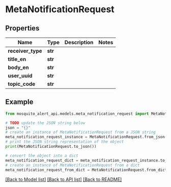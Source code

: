 # MetaNotificationRequest


## Properties

Name | Type | Description | Notes
------------ | ------------- | ------------- | -------------
**receiver_type** | **str** |  | 
**title_en** | **str** |  | 
**body_en** | **str** |  | 
**user_uuid** | **str** |  | 
**topic_code** | **str** |  | 

## Example

```python
from mosquito_alert_api.models.meta_notification_request import MetaNotificationRequest

# TODO update the JSON string below
json = "{}"
# create an instance of MetaNotificationRequest from a JSON string
meta_notification_request_instance = MetaNotificationRequest.from_json(json)
# print the JSON string representation of the object
print(MetaNotificationRequest.to_json())

# convert the object into a dict
meta_notification_request_dict = meta_notification_request_instance.to_dict()
# create an instance of MetaNotificationRequest from a dict
meta_notification_request_from_dict = MetaNotificationRequest.from_dict(meta_notification_request_dict)
```
[[Back to Model list]](../README.md#documentation-for-models) [[Back to API list]](../README.md#documentation-for-api-endpoints) [[Back to README]](../README.md)


